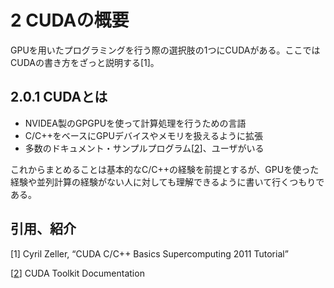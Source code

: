 # 2 CUDAの概要
GPUを用いたプログラミングを行う際の選択肢の1つにCUDAがある。ここではCUDAの書き方をざっと説明する[1]。

## 2.0.1 CUDAとは
* NVIDEA製のGPGPUを使って計算処理を行うための言語
* C/C++をベースにGPUデバイスやメモリを扱えるように拡張
* 多数のドキュメント・サンプルプログラム[[2][2]]、ユーザがいる

これからまとめることは基本的なC/C++の経験を前提とするが、GPUを使った経験や並列計算の経験がない人に対しても理解できるように書いて行くつもりである。

## 引用、紹介
[1] Cyril Zeller, “CUDA C/C++ Basics Supercomputing 2011 Tutorial”

[[2][2]] CUDA Toolkit Documentation

[2]:https://docs.nvidia.com/cuda/